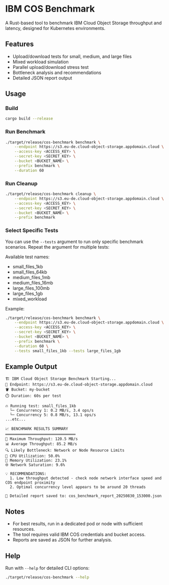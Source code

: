 # IBM COS Benchmark

A Rust-based tool to benchmark IBM Cloud Object Storage throughput and latency, designed for Kubernetes environments.

## Features
- Upload/download tests for small, medium, and large files
- Mixed workload simulation
- Parallel upload/download stress test
- Bottleneck analysis and recommendations
- Detailed JSON report output

## Usage

### Build
```sh
cargo build --release
```

### Run Benchmark
```sh
./target/release/cos-benchmark benchmark \
    --endpoint https://s3.eu-de.cloud-object-storage.appdomain.cloud \
    --access-key <ACCESS_KEY> \
    --secret-key <SECRET_KEY> \
    --bucket <BUCKET_NAME> \
    --prefix benchmark \
    --duration 60
```

### Run Cleanup
```sh
./target/release/cos-benchmark cleanup \
    --endpoint https://s3.eu-de.cloud-object-storage.appdomain.cloud \
    --access-key <ACCESS_KEY> \
    --secret-key <SECRET_KEY> \
    --bucket <BUCKET_NAME> \
    --prefix benchmark
```

### Select Specific Tests
You can use the `--tests` argument to run only specific benchmark scenarios. Repeat the argument for multiple tests:

Available test names:
- small_files_1kb
- small_files_64kb
- medium_files_1mb
- medium_files_16mb
- large_files_100mb
- large_files_1gb
- mixed_workload

Example:
```sh
./target/release/cos-benchmark benchmark \
    --endpoint https://s3.eu-de.cloud-object-storage.appdomain.cloud \
    --access-key <ACCESS_KEY> \
    --secret-key <SECRET_KEY> \
    --bucket <BUCKET_NAME> \
    --prefix benchmark \
    --duration 60 \
    --tests small_files_1kb --tests large_files_1gb
```

## Example Output
```
🏗️ IBM Cloud Object Storage Benchmark Starting...
📍 Endpoint: https://s3.eu-de.cloud-object-storage.appdomain.cloud
🪣 Bucket: my-bucket
⏱️ Duration: 60s per test

🔥 Running test: small_files_1kb
  └─ Concurrency 1: 0.2 MB/s, 3.4 ops/s
  └─ Concurrency 5: 0.8 MB/s, 13.1 ops/s
...etc...

📈 BENCHMARK RESULTS SUMMARY
═══════════════════════════════
🚀 Maximum Throughput: 120.5 MB/s
📊 Average Throughput: 85.2 MB/s
🔍 Likely Bottleneck: Network or Node Resource Limits
💾 CPU Utilization: 50.0%
🧠 Memory Utilization: 23.1%
🌐 Network Saturation: 9.6%

💡 RECOMMENDATIONS:
  1. Low throughput detected - check node network interface speed and COS endpoint proximity
  2. Optimal concurrency level appears to be around 20 threads

💾 Detailed report saved to: cos_benchmark_report_20250830_153000.json
```

## Notes
- For best results, run in a dedicated pod or node with sufficient resources.
- The tool requires valid IBM COS credentials and bucket access.
- Reports are saved as JSON for further analysis.

## Help
Run with `--help` for detailed CLI options:
```sh
./target/release/cos-benchmark --help
```
